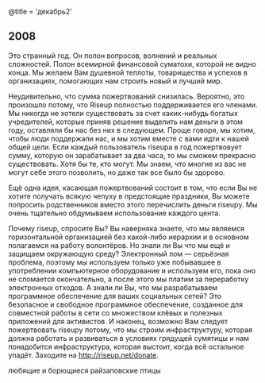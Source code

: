 @title = 'декабрь2'

## 2008

Это странный год. Он полон вопросов, волнений и реальных сложностей. Полон всемирной финансовой суматохи, которой не видно конца. Мы желаем Вам душевной теплоты, товарищества и успехов в организациях, помогающих нам строить новый и лучший мир.

Неудивительно, что сумма пожертвований снизилась. Вероятно, это произошло потому, что Riseup полностью поддерживается его членами. Мы никогда не хотели существовать за счет каких-нибудь богатых учредителей, которые приняв решение выделить нам деньги в этом году, оставляли бы нас без них в следующем. Проще говоря, мы хотим, чтобы люди поддержали нас, и мы хотим вместе с вами идти к нашей общей цели. Если каждый пользователь riseupa в год пожертвовует сумму, которую он зарабатывает за два часа, то мы сможем прекрасно существовать. Хотя бы те, кто могут. Мы знаем, что многие из вас не могут себе этого позволить, но даже так все было бы здорово.

Ещё одна идея, касающая пожертвований состоит в том, что если Вы не хотите получать всякую чепуху в предстоящие праздники, Вы можете попросить родственников вместо этого перечислить деньги riseupу. Мы очень тщательно обдумываем использование каждого цента.

Почему riseup, спросите Вы? Вы наверняка знаете, что мы являемся горизонтальной организацией без какой-либо иерархии и в основном полагаемся на работу волонтёров. Но знали ли Вы что мы ещё и защищаем окружающую среду? Электронный лом — серьёзная проблема, поэтому мы используем только уже побывавшее в употреблении компьютерное оборудование и используем его, пока оно не сломается окончательно, а после этого мы платим за переработку электронных отходов. А знали ли Вы, что мы разрабатываем программное обеспечение для ваших социальных сетей? Это безопасное и свободное программное обеспечение, созданное для совместной работы в сети со множеством клёвых и полезных приложений для активистов. И наконец, возможно Вам следует пожертвовать riseupу потому, что мы строим инфраструктуру, которая должна работать и развиваться в условиях грядущей сумятицы и нам понадобится инфраструктура, которая выстоит, когда всё остальное упадёт. Заходите на http://riseup.net/donate.

любящие и борющиеся
райзаповские птицы

